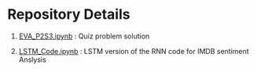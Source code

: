 # Repository Details

1. [EVA_P2S3.ipynb](https://github.com/TSAI-END3-Group/Session_RNN/blob/master/EVA_P2S3.ipynb) : Quiz problem solution   

2. [LSTM_Code.ipynb](https://github.com/TSAI-END3-Group/Session_RNN/blob/master/LSTM_Code.ipynb) : LSTM version of the RNN code for IMDB sentiment Anslysis

